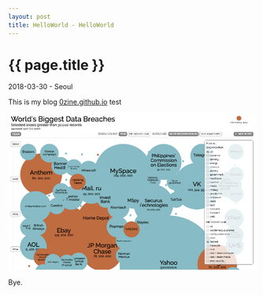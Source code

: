 ```yaml
---
layout: post
title: HelloWorld - HelloWorld
---
```


{{ page.title }}
================

<p class="meta">2018-03-30 - Seoul</p>

This is my blog
[0zine.github.io](https://0zine.github.io/)
test


<a href="https]://0zine.github.io/">
  <img src="/images/posts/2018-03-30/sample.png">
</a>

Bye.